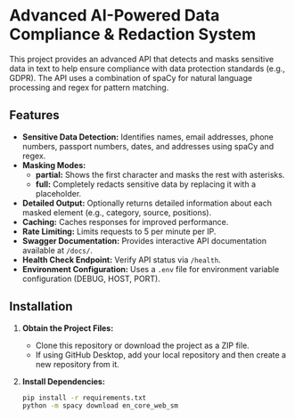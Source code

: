 # Advanced AI-Powered Data Compliance & Redaction System

This project provides an advanced API that detects and masks sensitive data in text to help ensure compliance with data protection standards (e.g., GDPR). The API uses a combination of spaCy for natural language processing and regex for pattern matching.

## Features

- **Sensitive Data Detection:** Identifies names, email addresses, phone numbers, passport numbers, dates, and addresses using spaCy and regex.
- **Masking Modes:**
  - **partial:** Shows the first character and masks the rest with asterisks.
  - **full:** Completely redacts sensitive data by replacing it with a placeholder.
- **Detailed Output:** Optionally returns detailed information about each masked element (e.g., category, source, positions).
- **Caching:** Caches responses for improved performance.
- **Rate Limiting:** Limits requests to 5 per minute per IP.
- **Swagger Documentation:** Provides interactive API documentation available at `/docs/`.
- **Health Check Endpoint:** Verify API status via `/health`.
- **Environment Configuration:** Uses a `.env` file for environment variable configuration (DEBUG, HOST, PORT).

## Installation

1. **Obtain the Project Files:**
   - Clone this repository or download the project as a ZIP file.
   - If using GitHub Desktop, add your local repository and then create a new repository from it.

2. **Install Dependencies:**
   ```bash
   pip install -r requirements.txt
   python -m spacy download en_core_web_sm
